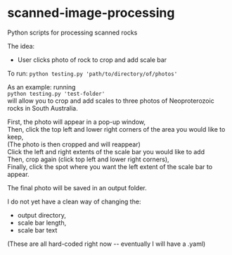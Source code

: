 # scanned-image-processing
Python scripts for processing scanned rocks

The idea:
- User clicks photo of rock to crop and add scale bar

To run:
```python testing.py 'path/to/directory/of/photos'```

As an example: running   
```python testing.py 'test-folder'```   
will allow you to crop and add scales to three photos of Neoproterozoic rocks in South Australia.  

First, the photo will appear in a pop-up window,  
Then, click the top left and lower right corners of the area you would like to keep,  
(The photo is then cropped and will reappear)  
Click the left and right extents of the scale bar you would like to add  
Then, crop again (click top left and lower right corners),  
Finally, click the spot where you want the left extent of the scale bar to appear.  

The final photo will be saved in an output folder.  


I do not yet have a clean way of changing the:
- output directory,
- scale bar length,
- scale bar text  

(These are all hard-coded right now -- eventually I will have a .yaml)
